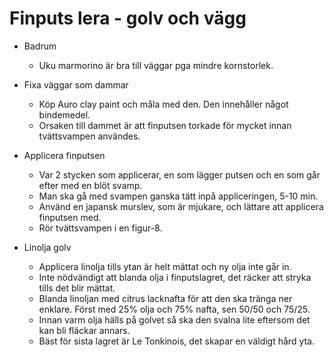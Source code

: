 # Finputs lera - golv och vägg

- Badrum
  - Uku marmorino är bra till väggar pga mindre kornstorlek.

- Fixa väggar som dammar
  - Köp Auro clay paint och måla med den. Den innehåller något bindemedel.
  - Orsaken till dammet är att finputsen torkade för mycket innan tvättsvampen användes.

- Applicera finputsen
  - Var 2 stycken som applicerar, en som lägger putsen och en som går efter med en blöt svamp.
  - Man ska gå med svampen ganska tätt inpå appliceringen, 5-10 min.
  - Använd en japansk murslev, som är mjukare, och lättare att applicera finputsen med.
  - Rör tvättsvampen i en figur-8.

- Linolja golv
  - Applicera linolja tills ytan är helt mättat och ny olja inte går in.
  - Inte nödvändigt att blanda olja i finputslagret, det räcker att stryka tills det blir mättat.
  - Blanda linoljan med citrus lacknafta för att den ska tränga ner enklare. Först med 25% olja och 75% nafta, sen 50/50 och 75/25.
  - Innan varm olja hälls på golvet så ska den svalna lite eftersom det kan bli fläckar annars.
  - Bäst för sista lagret är Le Tonkinois, det skapar en väldigt hård yta.
